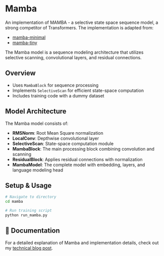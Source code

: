 # Mamba

An implementation of MAMBA - a selective state space sequence model, a strong competitor of Transformers. The implementation is adapted from:

- [mamba-minimal](https://github.com/johnma2006/mamba-minimal)
- [mamba-tiny](https://github.com/PeaBrane/mamba-tiny/tree/master)

The Mamba model is a sequence modeling architecture that utilizes selective scanning, convolutional layers, and residual connections.

## Overview

- Uses `MambaBlock` for sequence processing
- Implements `SelectiveScan` for efficient state-space computation
- Includes training code with a dummy dataset

## Model Architecture

The Mamba model consists of:

- **RMSNorm**: Root Mean Square normalization
- **LocalConv**: Depthwise convolutional layer
- **SelectiveScan**: State-space computation module
- **MambaBlock**: The main processing block combining convolution and scanning
- **ResidualBlock**: Applies residual connections with normalization
- **MambaModel**: The complete model with embedding, layers, and language modeling head

## Setup & Usage
```bash
# Navigate to directory
cd mamba

# Run training script
python run_mamba.py
```

## 📝 Documentation
For a detailed explanation of Mamba and implementation details, check out my [technical blog post](https://pranaval.github.io/Projects/project2.html).


